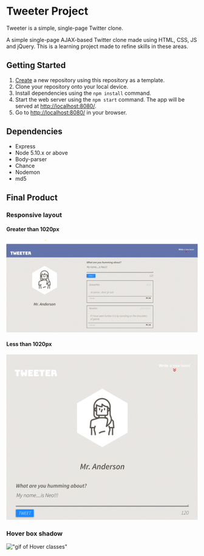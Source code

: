 # Tweeter Project

Tweeter is a simple, single-page Twitter clone.

A simple single-page AJAX-based Twitter clone made using HTML, CSS, JS and jQuery. This is a learning project made to refine skills in these areas.

## Getting Started

1. [Create](https://docs.github.com/en/repositories/creating-and-managing-repositories/creating-a-repository-from-a-template) a new repository using this repository as a template.
2. Clone your repository onto your local device.
3. Install dependencies using the `npm install` command.
3. Start the web server using the `npm start` command. The app will be served at <http://localhost:8080/>.
4. Go to <http://localhost:8080/> in your browser.

## Dependencies

- Express
- Node 5.10.x or above
- Body-parser
- Chance
- Nodemon
- md5

## Final Product

### Responsive layout

#### Greater than 1020px
!["Screenshot of Desktop Layout"](https://github.com/MackyClap/tweeter/blob/master/docs/Full%20Layoout.PNG)

#### Less than 1020px
!["Screenshot Smaller than desktop Layout"](https://github.com/MackyClap/tweeter/blob/master/docs/responsive.PNG)

### Hover box shadow
!["gif of Hover classes"](https://media.giphy.com/media/rwUoXO704BzClr8YEU/giphy.gif)
